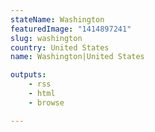 ```yaml
---
stateName: Washington
featuredImage: "1414897241"
slug: washington
country: United States
name: Washington|United States

outputs:
    - rss
    - html
    - browse

---
```

